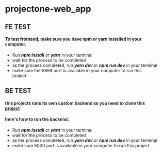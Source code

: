 # projectone-web_app

## FE TEST
#### To test frontend, make sure you have npm or yarn installed in your computer.
- Run ***npm install*** or ***yarn*** in your terminal
- wait for the process to be completed
- as the process completed, run ***yarn dev*** or ***npm run dev*** in your terminal
- make sure the 8889 port is available in your computer to run this project.

## BE TEST
#### this projects runs its own custom backend so you need to clone this [project](https://github.com/radianrasyid/backend-ptw)
#### here's how to run the backend.
- Run ***npm install*** or ***yarn*** in your terminal
- wait for the process to be completed
- as the process completed, run ***yarn dev*** or ***npm run dev*** in your terminal
- make sure 8000 port is available in your computer to run this project
